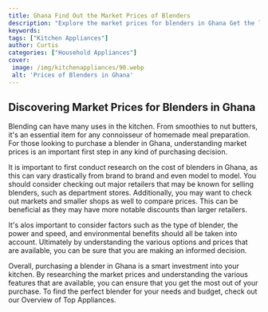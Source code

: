 ```yaml
---
title: Ghana Find Out the Market Prices of Blenders
description: "Explore the market prices for blenders in Ghana Get the latest data on blender prices and learn what factors can change their cost Dive into the countrys market and find the perfect blender for your needs"
keywords: 
tags: ["Kitchen Appliances"]
author: Curtis
categories: ["Household Appliances"]
cover: 
 image: /img/kitchenappliances/90.webp
 alt: 'Prices of Blenders in Ghana'
---
```

## Discovering Market Prices for Blenders in Ghana

Blending can have many uses in the kitchen. From smoothies to nut butters, it's an essential item for any connoisseur of homemade meal preparation. For those looking to purchase a blender in Ghana, understanding market prices is an important first step in any kind of purchasing decision. 

It is important to first conduct research on the cost of blenders in Ghana, as this can vary drastically from brand to brand and even model to model. You should consider checking out major retailers that may be known for selling blenders, such as department stores. Additionally, you may want to check out markets and smaller shops as well to compare prices. This can be beneficial as they may have more notable discounts than larger retailers. 

It's alos important to consider factors such as the type of blender, the power and speed, and environmental benefits should all be taken into account. Ultimately by understanding the various options and prices that are available, you can be sure that you are making an informed decision. 

Overall, purchasing a blender in Ghana is a smart investment into your kitchen. By researching the market prices and understanding the various features that are available, you can ensure that you get the most out of your purchase. To find the perfect blender for your needs and budget, check out our Overview of Top Appliances.
